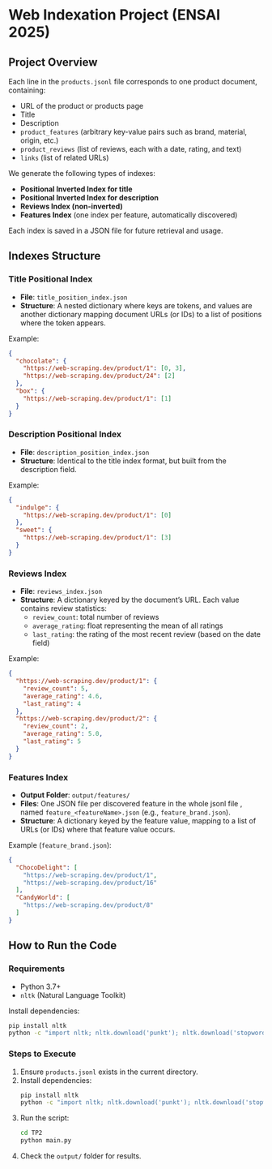 # Web Indexation Project (ENSAI 2025)

## Project Overview
Each line in the `products.jsonl` file corresponds to one product document, containing:

- URL of the product or products page
- Title
- Description
- `product_features` (arbitrary key-value pairs such as brand, material, origin, etc.)
- `product_reviews` (list of reviews, each with a date, rating, and text)
- `links` (list of related URLs)

We generate the following types of indexes:

- **Positional Inverted Index for title**
- **Positional Inverted Index for description**
- **Reviews Index (non-inverted)**
- **Features Index** (one index per feature, automatically discovered)

Each index is saved in a JSON file for future retrieval and usage.

## Indexes Structure

### Title Positional Index

- **File**: `title_position_index.json`
- **Structure**: A nested dictionary where keys are tokens, and values are another dictionary mapping document URLs (or IDs) to a list of positions where the token appears.

Example:
```json
{
  "chocolate": {
    "https://web-scraping.dev/product/1": [0, 3],
    "https://web-scraping.dev/product/24": [2]
  },
  "box": {
    "https://web-scraping.dev/product/1": [1]
  }
}
```

### Description Positional Index

- **File**: `description_position_index.json`
- **Structure**: Identical to the title index format, but built from the description field.

Example:
```json
{
  "indulge": {
    "https://web-scraping.dev/product/1": [0]
  },
  "sweet": {
    "https://web-scraping.dev/product/1": [3]
  }
}
```

### Reviews Index

- **File**: `reviews_index.json`
- **Structure**: A dictionary keyed by the document’s URL. Each value contains review statistics:
  - `review_count`: total number of reviews
  - `average_rating`: float representing the mean of all ratings
  - `last_rating`: the rating of the most recent review (based on the date field)

Example:
```json
{
  "https://web-scraping.dev/product/1": {
    "review_count": 5,
    "average_rating": 4.6,
    "last_rating": 4
  },
  "https://web-scraping.dev/product/2": {
    "review_count": 2,
    "average_rating": 5.0,
    "last_rating": 5
  }
}
```

### Features Index

- **Output Folder**: `output/features/`
- **Files**: One JSON file per discovered feature in the whole jsonl file , named `feature_<featureName>.json` (e.g., `feature_brand.json`).
- **Structure**: A dictionary keyed by the feature value, mapping to a list of URLs (or IDs) where that feature value occurs.

Example (`feature_brand.json`):
```json
{
  "ChocoDelight": [
    "https://web-scraping.dev/product/1",
    "https://web-scraping.dev/product/16"
  ],
  "CandyWorld": [
    "https://web-scraping.dev/product/8"
  ]
}
```

## How to Run the Code

### Requirements

- Python 3.7+
- `nltk` (Natural Language Toolkit)

Install dependencies:
```sh
pip install nltk
python -c "import nltk; nltk.download('punkt'); nltk.download('stopwords')"
```

### Steps to Execute

1. Ensure `products.jsonl` exists in the current directory.
2. Install dependencies:
   ```sh
   pip install nltk
   python -c "import nltk; nltk.download('punkt'); nltk.download('stopwords')"
   ```
3. Run the script:
   ```sh
   cd TP2
   python main.py
   ```
4. Check the `output/` folder for results.

